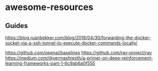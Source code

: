 # awesome-resources

## Guides
https://blog.ruanbekker.com/blog/2018/04/30/forwarding-the-docker-socket-via-a-ssh-tunnel-to-execute-docker-commands-locally/


https://github.com/openai/baselines
https://github.com/ray-project/ray
https://medium.com/@vermashresth/a-primer-on-deep-reinforcement-learning-frameworks-part-1-6c9ab6a0f555
